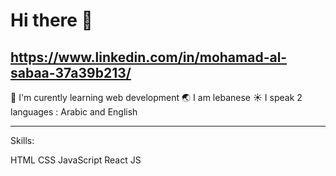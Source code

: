 # Hi there :wave:

https://www.linkedin.com/in/mohamad-al-sabaa-37a39b213/
---------------------------------------------------------------------------------------------------------------------------------------------------------------------------


:seedling: I'm curently learning web development 
:earth_asia: I am lebanese
:sunny: I speak 2 languages : Arabic and English

---------------------------------------------------------------------------------------------------------------------------------------------------------------------------

Skills: 

HTML
CSS
JavaScript
React JS

